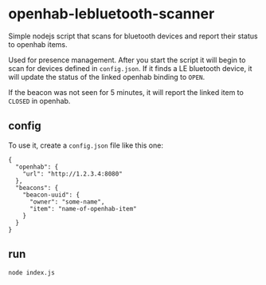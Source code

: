 # openhab-lebluetooth-scanner

Simple nodejs script that scans for bluetooth devices and report their status to
openhab items.

Used for presence management. After you start the script it will begin to scan for
devices defined in ``config.json``. If it finds a LE bluetooth device, it will
update the status of the linked openhab binding to ``OPEN``.

If the beacon was not seen for 5 minutes, it will report the linked item to ``CLOSED``
in openhab.


## config

To use it, create a ``config.json`` file like this one:

```
{
  "openhab": {
    "url": "http://1.2.3.4:8080"
  },
  "beacons": {
    "beacon-uuid": {
      "owner": "some-name",
      "item": "name-of-openhab-item"
    }
  }
}
```

## run

``node index.js``